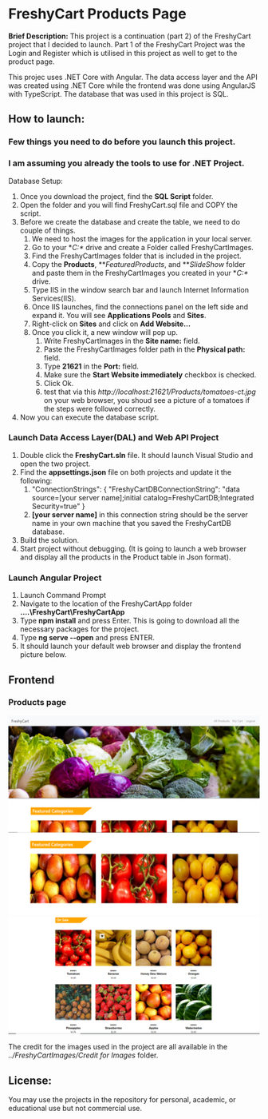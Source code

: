 # FreshyCart Products Page

**Brief Description:** This project is a continuation (part 2) of the FreshyCart project that I decided to launch. Part 1 of the FreshyCart Project was the Login and Register which is utilised in this project as well to get to the product page. 

This projec uses .NET Core with Angular.
The data access layer and the API was created using .NET Core while the frontend was done using AngularJS with TypeScript. 
The database that was used in this project is SQL.

## How to launch: 
### Few things you need to do before you launch this project. 
### I am assuming you already the tools to use for .NET Project.

Database Setup:
1. Once you download the project, find the **SQL Script** folder.
2. Open the folder and you will find FreshyCart.sql file and COPY the script.
3. Before we create the database and create the table, we need to do couple of things. 
	1. We need to host the images for the application in your local server.
	2. Go to your **C:\** drive  and create a Folder called FreshyCartImages.
	3. Find the FreshyCartImages folder that is included in the project. 
	4. Copy the **Products**, ***FeaturedProducts*, and ***SlideShow* folder and paste them in the FreshyCartImages you created in your **C:\** drive. 
	5. Type IIS in the window search bar and launch Internet 	Information Services(IIS).
	6. Once IIS launches, find the connections panel on the left side and expand it. You will see **Applications Pools** and **Sites**.
	7. Right-click on **Sites** and click on **Add Website...**
	8. Once you click it, a new window will pop up. 
		1. Write FreshyCartImages in the **Site name:** field.
		2. Paste the FreshyCartImages folder path in the **Physical path:** field.
		3. Type **21621** in the **Port:** field.
		4. Make sure the **Start Website immediately** checkbox is checked. 
		5. Click Ok.
		6. test that via this *http://localhost:21621/Products/tomatoes-ct.jpg* on your web browser, you shoud see a picture of a tomatoes if the steps were followed correctly. 
4. Now you can execute the database script. 

### Launch Data Access Layer(DAL) and Web API Project

1. Double click the **FreshyCart.sln** file. It should launch Visual Studio and open the two project.
2. Find the **appsettings.json** file on both projects and update it the following:
	1. "ConnectionStrings": {
    		"FreshyCartDBConnectionString": "data source=[your server name];initial catalog=FreshyCartDB;Integrated Security=true"
  		}
	2. **[your server name]** in this connection string should be the server name in your own machine that you saved the FreshyCartDB database.
3. Build the solution.
4. Start project without debugging. (It is going to launch a web browser and display all the products in the Product table in Json format).

### Launch Angular Project
1. Launch Command Prompt
2. Navigate to the location of the FreshyCartApp folder **....\FreshyCart\FreshyCartApp**
3. Type **npm install** and press Enter. This is going to download all the necessary packages for the project. 
4. Type **ng serve --open** and press ENTER.
5. It should launch your default web browser and display the frontend picture below. 


## Frontend  

### Products page
![alt text](https://github.com/abdinassirmuse/FreshyCart---.NET-Core-Fullstack/blob/master/Product/FreshyCart/FreshyCartImages/product-page-part1.PNG)
![alt text](https://github.com/abdinassirmuse/FreshyCart---.NET-Core-Fullstack/blob/master/Product/FreshyCart/FreshyCartImages/product-page-part2.PNG)
![alt text](https://github.com/abdinassirmuse/FreshyCart---.NET-Core-Fullstack/blob/master/Product/FreshyCart/FreshyCartImages/product-page-part3.PNG)



The credit for the images used in the project are all available in the *../FreshyCartImages/Credit for Images* folder. 

## License:
You may use the projects in the repository for personal, academic, or educational use but not commercial use.
